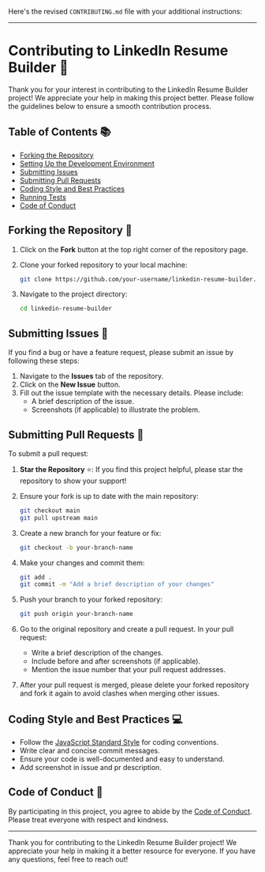 Here's the revised `CONTRIBUTING.md` file with your additional instructions:

---

# Contributing to LinkedIn Resume Builder 🤝

Thank you for your interest in contributing to the LinkedIn Resume Builder project! We appreciate your help in making this project better. Please follow the guidelines below to ensure a smooth contribution process.

## Table of Contents 📚

- [Forking the Repository](#forking-the-repository)
- [Setting Up the Development Environment](#setting-up-the-development-environment)
- [Submitting Issues](#submitting-issues)
- [Submitting Pull Requests](#submitting-pull-requests)
- [Coding Style and Best Practices](#coding-style-and-best-practices)
- [Running Tests](#running-tests)
- [Code of Conduct](#code-of-conduct)

## Forking the Repository 🍴

1. Click on the **Fork** button at the top right corner of the repository page.
2. Clone your forked repository to your local machine:

   ```bash
   git clone https://github.com/your-username/linkedin-resume-builder.git
   ```

3. Navigate to the project directory:

   ```bash
   cd linkedin-resume-builder
   ```


## Submitting Issues 🐛

If you find a bug or have a feature request, please submit an issue by following these steps:

1. Navigate to the **Issues** tab of the repository.
2. Click on the **New Issue** button.
3. Fill out the issue template with the necessary details. Please include:
   - A brief description of the issue.
   - Screenshots (if applicable) to illustrate the problem.

## Submitting Pull Requests 🔄

To submit a pull request:

1. **Star the Repository** ⭐: If you find this project helpful, please star the repository to show your support!

2. Ensure your fork is up to date with the main repository:

   ```bash
   git checkout main
   git pull upstream main
   ```

3. Create a new branch for your feature or fix:

   ```bash
   git checkout -b your-branch-name
   ```

4. Make your changes and commit them:

   ```bash
   git add .
   git commit -m "Add a brief description of your changes"
   ```

5. Push your branch to your forked repository:

   ```bash
   git push origin your-branch-name
   ```

6. Go to the original repository and create a pull request. In your pull request:
   - Write a brief description of the changes.
   - Include before and after screenshots (if applicable).
   - Mention the issue number that your pull request addresses.

7. After your pull request is merged, please delete your forked repository and fork it again to avoid clashes when merging other issues.

## Coding Style and Best Practices 💻

- Follow the [JavaScript Standard Style](https://standardjs.com/) for coding conventions.
- Write clear and concise commit messages.
- Ensure your code is well-documented and easy to understand.
- Add screenshot in issue and pr description.
  



## Code of Conduct 📜

By participating in this project, you agree to abide by the [Code of Conduct](CODE_OF_CONDUCT.md). Please treat everyone with respect and kindness.

---

Thank you for contributing to the LinkedIn Resume Builder project! We appreciate your help in making it a better resource for everyone. If you have any questions, feel free to reach out!

